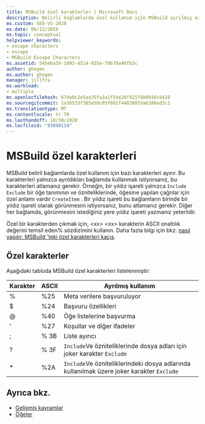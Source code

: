 ```yaml
---
title: MSBuild özel karakterler | Microsoft Docs
description: Belirli bağlamlarda özel kullanım için MSBuild ayrılmış karakterleri ve bu karakterlerin ne zaman ve nasıl kaçış hakkında bilgi edinin.
ms.custom: SEO-VS-2020
ms.date: 06/12/2019
ms.topic: conceptual
helpviewer_keywords:
- escape characters
- escape
- MSBuild Escape Characters
ms.assetid: 545e6a59-1093-4514-935e-78679a46fb3c
author: ghogen
ms.author: ghogen
manager: jillfra
ms.workload:
- multiple
ms.openlocfilehash: 67de0c2e5aa35fa3a1f54e26f425f4b0916cb428
ms.sourcegitcommit: 1a36533f385e50c05f661f440380fda6386ed3c1
ms.translationtype: MT
ms.contentlocale: tr-TR
ms.lasthandoff: 10/30/2020
ms.locfileid: "93049114"
---
```

# <a name="msbuild-special-characters"></a>MSBuild özel karakterleri

MSBuild belirli bağlamlarda özel kullanım için bazı karakterleri ayırır. Bu karakterleri yalnızca ayrıldıkları bağlamda kullanmak istiyorsanız, bu karakterleri atlamanız gerekir. Örneğin, bir yıldız işareti yalnızca `Include` `Exclude` bir öğe tanımının ve özniteliklerinde, öğesine yapılan çağrılar için özel anlamı vardır `CreateItem` . Bir yıldız işareti bu bağlamların birinde bir yıldız işareti olarak görünmesini istiyorsanız, bunu atlamanız gerekir. Diğer her bağlamda, görünmesini istediğiniz yere yıldız işareti yazmanız yeterlidir.

 Özel bir karakterden çıkmak için, \<xx> \<xx> karakterin ASCII onaltılık değerini temsil eden% sözdizimini kullanın. Daha fazla bilgi için bkz. [nasıl yapılır: MSBuild 'teki özel karakterleri kaçış](../msbuild/how-to-escape-special-characters-in-msbuild.md).

## <a name="special-characters"></a>Özel karakterler

 Aşağıdaki tabloda MSBuild özel karakterleri listelenmiştir:

|**Karakter**|**ASCII**|**Ayrılmış kullanım**|
|-------------------|---------------|------------------------|
|%|%25|Meta verilere başvuruluyor|
|$|%24|Başvuru özellikleri|
|@|%40|Öğe listelerine başvurma|
|'|%27|Koşullar ve diğer ifadeler|
|;|% 3B|Liste ayırıcı|
|?|% 3F|`Include`Ve özniteliklerinde dosya adları için joker karakter `Exclude`|
|*|%2A|`Include`Ve özniteliklerindeki dosya adlarında kullanılmak üzere joker karakter `Exclude`|

## <a name="see-also"></a>Ayrıca bkz.

- [Gelişmiş kavramlar](../msbuild/msbuild-advanced-concepts.md)
- [Öğeler](../msbuild/msbuild-items.md)
